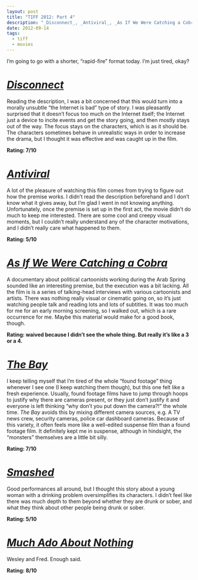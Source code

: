 ```yaml
---
layout: post
title: "TIFF 2012: Part 4"
description: "_Disconnect_, _Antiviral_, _As If We Were Catching a Cobra_, _The Bay_, _Smashed_, _Much Ado About Nothing_"
date: 2012-09-14
tags:
  - tiff
  - movies
---
```


I’m going to go with a shorter, “rapid-fire” format today. I’m just tired, okay?

# [_Disconnect_](http://www.imdb.com/title/tt1433811/)

Reading the description, I was a bit concerned that this would turn into a morally unsubtle “the Internet is bad” type of story. I was pleasantly surprised that it doesn’t focus too much on the Internet itself; the Internet just a device to incite events and get the story going, and then mostly stays out of the way. The focus stays on the characters, which is as it should be. The characters sometimes behave in unrealistic ways in order to increase the drama, but I thought it was effective and was caught up in the film.

**Rating: 7/10**

# [_Antiviral_](http://www.imdb.com/title/tt2099556/)

A lot of the pleasure of watching this film comes from trying to figure out how the premise works. I didn’t read the description beforehand and I don’t know what it gives away, but I’m glad I went in not knowing anything. Unfortunately, once the premise is set up in the first act, the movie didn’t do much to keep me interested. There are some cool and creepy visual moments, but I couldn’t really understand any of the character motivations, and I didn’t really care what happened to them.

**Rating: 5/10**

# [_As If We Were Catching a Cobra_](http://www.imdb.com/title/tt2379718/)

A documentary about political cartoonists working during the Arab Spring sounded like an interesting premise, but the execution was a bit lacking. All the film is is a series of talking-head interviews with various cartoonists and artists. There was nothing really visual or cinematic going on, so it’s just watching people talk and reading lots and lots of subtitles. It was too much for me for an early morning screening, so I walked out, which is a rare occurrence for me. Maybe this material would make for a good book, though.

**Rating: waived because I didn’t see the whole thing. But really it’s like a 3 or a 4.**

# [_The Bay_](http://www.imdb.com/title/tt1713476/)

I keep telling myself that I’m tired of the whole “found footage” thing whenever I see one (I keep watching them though), but this one felt like a fresh experience. Usually, found footage films have to jump through hoops to justify why there are cameras present, or they just don’t justify it and everyone is left thinking “why don’t you put down the camera?!” the whole time. _The Bay_ avoids this by mixing different camera sources, e.g. A TV news crew, security cameras, police car dashboard cameras. Because of this variety, it often feels more like a well-edited suspense film than a found footage film. It definitely kept me in suspense, although in hindsight, the “monsters” themselves are a little bit silly.

**Rating: 7/10**

# [_Smashed_](http://www.imdb.com/title/tt2063781/)

Good performances all around, but I thought this story about a young woman with a drinking problem oversimplifies its characters. I didn’t feel like there was much depth to them beyond whether they are drunk or sober, and what they think about other people being drunk or sober.

**Rating: 5/10**

# [_Much Ado About Nothing_](http://www.imdb.com/title/tt2094064/)

Wesley and Fred. Enough said.

**Rating: 8/10**